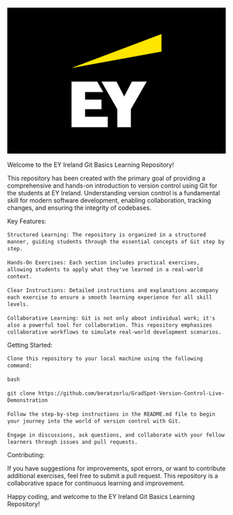 ![EY logo](./static/img/ey-logo.png)

Welcome to the EY Ireland Git Basics Learning Repository!

This repository has been created with the primary goal of providing a comprehensive and hands-on introduction to version control using Git for the students at EY Ireland. Understanding version control is a fundamental skill for modern software development, enabling collaboration, tracking changes, and ensuring the integrity of codebases.

Key Features:

    Structured Learning: The repository is organized in a structured manner, guiding students through the essential concepts of Git step by step.

    Hands-On Exercises: Each section includes practical exercises, allowing students to apply what they've learned in a real-world context.

    Clear Instructions: Detailed instructions and explanations accompany each exercise to ensure a smooth learning experience for all skill levels.

    Collaborative Learning: Git is not only about individual work; it's also a powerful tool for collaboration. This repository emphasizes collaborative workflows to simulate real-world development scenarios.

Getting Started:

    Clone this repository to your local machine using the following command:

    bash

    git clone https://github.com/beratzorlu/GradSpot-Version-Control-Live-Demonstration

    Follow the step-by-step instructions in the README.md file to begin your journey into the world of version control with Git.

    Engage in discussions, ask questions, and collaborate with your fellow learners through issues and pull requests.

Contributing:

If you have suggestions for improvements, spot errors, or want to contribute additional exercises, feel free to submit a pull request. This repository is a collaborative space for continuous learning and improvement.

Happy coding, and welcome to the EY Ireland Git Basics Learning Repository!
